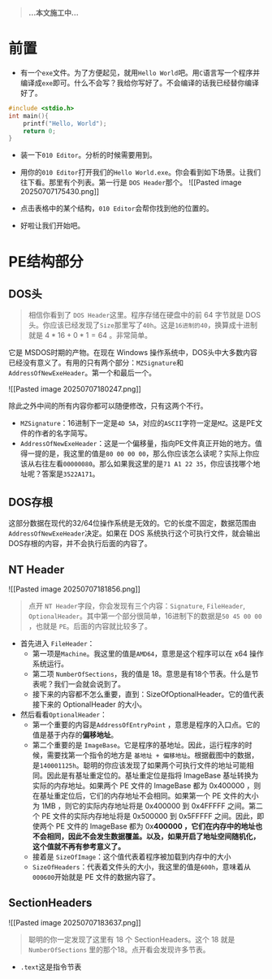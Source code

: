 > **...本文施工中...**
# 前置

- 有一个`exe`文件。为了方便起见，就用`Hello World`吧。用`C`语言写一个程序并编译成`exe`即可。什么不会写？我给你写好了。不会编译的话我已经替你编译好了。

```C
#include <stdio.h>
int main(){
    printf("Hello, World");
    return 0;
}
```

- 装一下`010 Editor`。分析的时候需要用到。
- 用你的`010 Editor`打开我们的`Hello World.exe`。你会看到如下场景。让我们往下看。那里有个列表。第一行是 `DOS Header`那个。
![[Pasted image 20250707175430.png]]

- 点击表格中的某个结构，`010 Editor`会帮你找到他的位置的。

- 好啦让我们开始吧。

# PE结构部分

## DOS头

> 相信你看到了 `DOS Header`这里。程序存储在硬盘中的前 64 字节就是 DOS 头。你应该已经发现了`Size`那里写了`40h`。这是`16进制的40`，换算成十进制就是 $4*16 + 0*1 = 64$ 。非常简单。

它是 MSDOS时期的产物。在现在 Windows 操作系统中，DOS头中大多数内容已经没有意义了。有用的只有两个部分：`MZSignature`和`AddressOfNewExeHeader`。第一个和最后一个。

![[Pasted image 20250707180247.png]]

除此之外中间的所有内容你都可以随便修改，只有这两个不行。

- `MZSignature`：16进制下一定是`4D 5A`，对应的`ASCII`字符一定是`MZ`。这是PE文件的作者的名字简写。
- `AddressOfNewExeHeader`：这是一个偏移量，指向PE文件真正开始的地方。值得一提的是，我这里的值是`80 00 00 00`，那么你应该怎么读呢？实际上你应该从右往左看`00000080`。那么如果我这里的是`71 A1 22 35`，你应该找哪个地址呢？答案是`3522A171`。

## DOS存根

这部分数据在现代的32/64位操作系统是无效的。它的长度不固定，数据范围由`AddressOfNewExeHeader`决定。如果在 DOS 系统执行这个可执行文件，就会输出 DOS存根的内容，并不会执行后面的内容了。

## NT Header

![[Pasted image 20250707181856.png]]

> 点开 `NT Header`字段，你会发现有三个内容：`Signature`, `FileHeader`, `OptionalHeader`。其中第一个部分很简单，16进制下的数据是`50 45 00 00 `，也就是 `PE`。后面的内容就比较多了。

- 首先进入 `FileHeader`：
	- 第一项是`Machine`。我这里的值是`AMD64`，意思是这个程序可以在 x64 操作系统运行。
	- 第二项 `NumberOfSections`，我的值是 18。意思是有18个节表。什么是节表呢？我们一会就会说到了。
	- 接下来的内容都不怎么重要，直到：SizeOfOptionalHeader。它的值代表接下来的 OptionalHeader 的大小。
- 然后看看`OptionalHeader`：
	- 第一个重要的内容是`AddressOfEntryPoint` ，意思是程序的入口点。它的值是基于内存的**偏移地址**。
	- 第二个重要的是 `ImageBase`。它是程序的基地址。因此，运行程序的时候，需要找第一个指令的地方是 `基地址 + 偏移地址`。根据截图中的数据，是`140001125h`。聪明的你应该发现了如果两个可执行文件的地址可能相同。因此是有基址重定位的。基址重定位是指将 lmageBase 基址转换为实际的内存地址。如果两个 PE 文件的 lmageBase 都为 0x400000 ，则在基址重定位后，它们的内存地址不会相同。如果第一个 PE 文件的大小为 1MB ，则它的实际内存地址将是 0x400000 到 0x4FFFFF 之间。第二个 PE 文件的实际内存地址将是 0x500000 到 0x5FFFFF 之间。因此，即使两个 PE 文件的 lmageBase 都为 0x**400000 ，它们在内存中的地址也不会相同，因此不会发生数据覆盖。以及，如果开启了地址空间随机化，这个值就不再有参考意义了。**
	-  接着是 `SizeOfImage`：这个值代表着程序被加载到内存中的大小
	- `SizeOfHeaders`：代表着文件头的大小，我这里的值是`600h`，意味着从`000600`开始就是 PE 文件的数据内容了。

## SectionHeaders

![[Pasted image 20250707183637.png]]

> 聪明的你一定发现了这里有 18 个 SectionHeaders。这个 18 就是 `NumberOfSections` 里的那个18。点开看会发现许多节表。
- `.text`这是指令节表